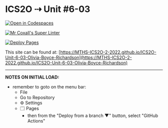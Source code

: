 # ICS2O ⇢ Unit #6-03

[![Open in Codespaces](https://classroom.github.com/assets/launch-codespace-7f7980b617ed060a017424585567c406b6ee15c891e84e1186181d67ecf80aa0.svg)](https://classroom.github.com/open-in-codespaces?assignment_repo_id=11229683)

[![Mr Coxall's Super Linter](https://github.com/MTHS-ICS2O-2-2022/ICS2O-Unit-6-03-Olivia-Boyce-Richardson/workflows/Mr%20Coxall's%20Super%20Linter/badge.svg)](https://github.com/MTHS-ICS2O-2-2022/ICS2O-Unit-6-03-Olivia-Boyce-Richardson/actions)

[![Deploy Pages](https://github.com/MTHS-ICS2O-2-2022/ICS2O-Unit-6-03-Olivia-Boyce-Richardson/workflows/Deploy%20Pages/badge.svg)](https://github.com/MTHS-ICS2O-2-2022/ICS2O-Unit-6-03-Olivia-Boyce-Richardson/actions)

This site can be found at: [https://MTHS-ICS2O-2-2022.github.io/ICS2O-Unit-6-03-Olivia-Boyce-Richardson](https://MTHS-ICS2O-2-2022.github.io/ICS2O-Unit-6-03-Olivia-Boyce-Richardson)

---

**NOTES ON INITIAL LOAD:**
- remember to goto on the menu bar:
  - File
  - Go to Repository
  - ⚙ Settings
  - 🗔 Pages
    - then from the "Deploy from a branch ▼" button, select "GitHub Actions"
